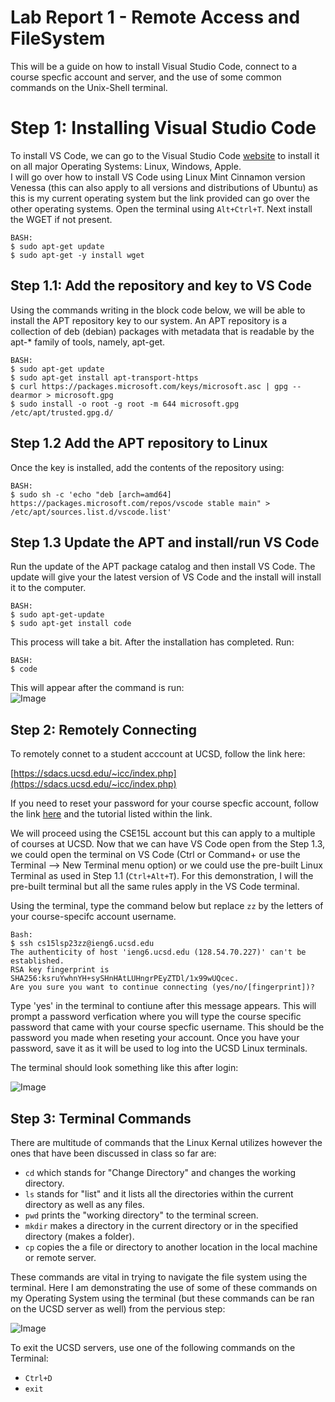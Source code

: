 # Lab Report 1 - Remote Access and FileSystem

This will be a guide on how to install Visual Studio Code, connect to a course specfic account and server, and the use of some common commands on the Unix-Shell terminal.

# Step 1: Installing Visual Studio Code

To install VS Code, we can go to the Visual Studio Code [website](https://code.visualstudio.com/) to install it on all major Operating Systems: Linux, Windows, Apple.  
I will go over how to install VS Code using Linux Mint Cinnamon version Venessa (this can also apply to all versions and distributions of Ubuntu) as this is my current operating system but the link provided can go over the other operating systems. 
Open the terminal using `Alt+Ctrl+T`. Next install the WGET if not present.

```
BASH:
$ sudo apt-get update
$ sudo apt-get -y install wget
```

## Step 1.1: Add the repository and key to VS Code
Using the commands writing in the block code below, we will be able to install the APT repository key to our system. An APT repository is a collection of deb (debian) packages with metadata that is readable by the apt-* family of tools, namely, apt-get.

```
BASH:
$ sudo apt-get update
$ sudo apt-get install apt-transport-https
$ curl https://packages.microsoft.com/keys/microsoft.asc | gpg --dearmor > microsoft.gpg
$ sudo install -o root -g root -m 644 microsoft.gpg /etc/apt/trusted.gpg.d/
```

## Step 1.2 Add the APT repository to Linux
Once the key is installed, add the contents of the repository using:

```
BASH:
$ sudo sh -c 'echo "deb [arch=amd64] https://packages.microsoft.com/repos/vscode stable main" > /etc/apt/sources.list.d/vscode.list'
```

## Step 1.3 Update the APT and install/run VS Code 
Run the update of the APT package catalog and then install VS Code. The update will give your the latest version of VS Code and the install will install it to the computer.

```
BASH:
$ sudo apt-get-update
$ sudo apt-get install code
```

This process will take a bit. After the installation has completed. Run:

```
BASH:
$ code
```

This will appear after the command is run:    
![Image](https://migelangel04.github.io/cse15l-lab-reports/VSCodeIntro.png)  
  

## Step 2: Remotely Connecting  
To remotely connet to a student acccount at UCSD, follow the link here:  

[https://sdacs.ucsd.edu/~icc/index.php](https://sdacs.ucsd.edu/~icc/index.php)

If you need to reset your password for your course specfic account, follow the link [here](https://drive.google.com/file/d/17IDZn8Qq7Q0RkYMxdiIR0o6HJ3B5YqSW/view) and the tutorial listed within the link.  

We will proceed using the CSE15L account but this can apply to a multiple of courses at UCSD. Now that we can have VS Code open from the Step 1.3, we could open the terminal on VS Code (Ctrl or Command+ or use the Terminal --> New Terminal menu option) or we could use the pre-built Linux Terminal as used in Step 1.1 (`Ctrl+Alt+T`). For this demonstration, I will the pre-built terminal but all the same rules apply in the VS Code terminal.  

Using the terminal, type the command below but replace `zz` by the letters of your course-specifc account username.

```
Bash:
$ ssh cs15lsp23zz@ieng6.ucsd.edu
The authenticity of host 'ieng6.ucsd.edu (128.54.70.227)' can't be established.
RSA key fingerprint is SHA256:ksruYwhnYH+sySHnHAtLUHngrPEyZTDl/1x99wUQcec.
Are you sure you want to continue connecting (yes/no/[fingerprint])?
```

Type 'yes' in the terminal to contiune after this message appears. This will prompt a password verfication where you will type the course specific password that came with your course specfic username. This should be the password you made when reseting your account. Once you have your password, save it as it will be used to log into the UCSD Linux terminals.

The terminal should look something like this after login: 

![Image](https://migelangel04.github.io/cse15l-lab-reports/UCSDTerminalCSE15L.png)

## Step 3: Terminal Commands

There are multitude of commands that the Linux Kernal utilizes however the ones that have been discussed in class so far are:

- `cd` which stands for "Change Directory" and changes the working directory.
- `ls` stands for "list" and it lists all the directories within the current directory as well as any files.
- `pwd` prints the "working directory" to the terminal screen.
- `mkdir` makes a directory in the current directory or in the specified directory (makes a folder).
- `cp` copies the a file or directory to another location in the local machine or remote server.

These commands are vital in trying to navigate the file system using the terminal. Here I am demonstrating the use of some of these commands on my Operating System using the terminal (but these commands can be ran on the UCSD server as well) from the pervious step:  

![Image](https://migelangel04.github.io/cse15l-lab-reports/TermCommands.png)

To exit the UCSD servers, use one of the following commands on the Terminal:
- `Ctrl+D`
- `exit`
